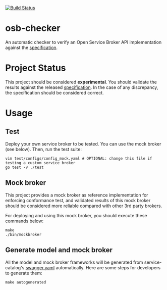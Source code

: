 [![Build Status](https://travis-ci.org/openservicebrokerapi/osb-checker.svg?branch=master)](https://travis-ci.org/openservicebrokerapi/osb-checker "Travis")

# osb-checker

An automatic checker to verify an Open Service Broker API implementation
against the
[specification](https://github.com/openservicebrokerapi/servicebroker).

# Project Status

This project should be considered **experimental**. You should validate the
results against the released
[specification](https://github.com/openservicebrokerapi/servicebroker). In the
case of any discrepancy, the specification should be considered correct.

# Usage

## Test

Deploy your own service broker to be tested. You can use the mock broker (see
below). Then, run the test suite:

```console
vim test/configs/config_mock.yaml # OPTIONAL: change this file if testing a custom service broker
go test -v ./test 
```

## Mock broker

This project provides a mock broker as reference implementation for enforcing
conformance test, and validated results of this mock broker should be
considered more reliable compared with other 3rd party brokers.

For deploying and using this mock broker, you should execute these commands
below:

```console
make
./bin/mockbroker
```

## Generate model and mock broker

All the model and mock broker frameworks will be generated from
service-catalog's
[swagger.yaml](https://raw.githubusercontent.com/openservicebrokerapi/servicebroker/master/swagger.yaml)
automatically. Here are some steps for developers to generate them:

```console
make autogenerated
```
